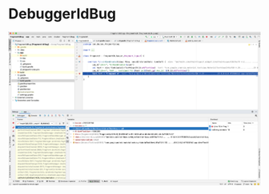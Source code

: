 # DebuggerIdBug

![Image of debugger](https://github.com/C2H6O/DebuggerIdBug/blob/main/Screen%20Shot%202021-07-26%20at%2010.20.00%20AM.png)
